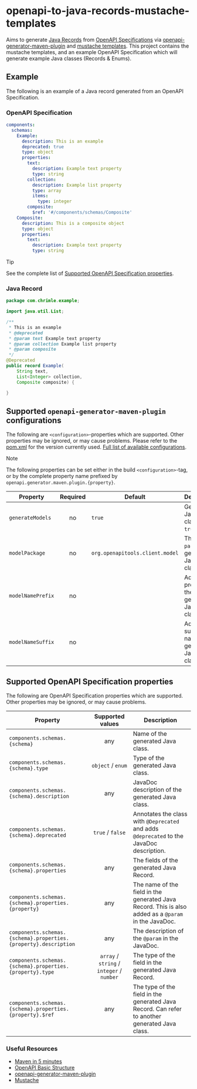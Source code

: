 # openapi-to-java-records-mustache-templates

Aims to
generate [Java Records](https://docs.oracle.com/en/java/javase/17/language/records.html)
from [OpenAPI Specifications](https://swagger.io/specification/)
via [openapi-generator-maven-plugin](https://github.com/OpenAPITools/openapi-generator/blob/master/modules/openapi-generator-maven-plugin/README.md)
and [mustache templates](https://mustache.github.io/). This project contains the
mustache templates, and an example OpenAPI Specification which will generate
example Java classes (Records & Enums).

## Example

The following is an example of a Java record generated from an OpenAPI
Specification.

### OpenAPI Specification

```yaml
components:
  schemas:
    Example:
      description: This is an example
      deprecated: true
      type: object
      properties:
        text:
          description: Example text property
          type: string
        collection:
          description: Example list property
          type: array
          items:
            type: integer
        composite:
          $ref: '#/components/schemas/Composite'
    Composite:
      description: This is a composite object
      type: object
      properties:
        text:
          description: Example text property
          type: string
```

> [!TIP]
> See the complete list
> of [Supported OpenAPI Specification properties](#supported-openapi-specification-properties).

### Java Record

```java
package com.chrimle.example;

import java.util.List;

/**
 * This is an example
 * @deprecated
 * @param text Example text property  
 * @param collection Example list property  
 * @param composite
 */
@Deprecated
public record Example(
    String text,
    List<Integer> collection,
    Composite composite) {

}
```

## Supported `openapi-generator-maven-plugin` configurations

The following are `<configuration>`-properties which are supported. Other
properties may be ignored, or may cause problems. Please refer to
the [pom.xml](./pom.xml) for the version currently
used. [Full list of available configurations](https://github.com/OpenAPITools/openapi-generator/blob/master/modules/openapi-generator-maven-plugin/README.md).

> [!NOTE]
> The following properties can be set either in the build `<configuration>`-tag,
> or by the complete property name prefixed
> by `openapi.generator.maven.plugin.{property}`.

| Property          | Required | Default                         | Description                                          |
|-------------------|:--------:|---------------------------------|------------------------------------------------------|
| `generateModels`  |    no    | `true`                          | Generates Java classes, if `true`.                   |
| `modelPackage`    |    no    | `org.openapitools.client.model` | The `package` of generated Java classes.             |
| `modelNamePrefix` |    no    |                                 | Adds a prefix to the name of generated Java classes. |
| `modelNameSuffix` |    no    |                                 | Adds a suffix to the name of generated Java classes. |

## Supported OpenAPI Specification properties

The following are OpenAPI Specification properties which are supported. Other
properties may be ignored, or may cause problems.

| Property                                                        |             Supported values              | Description                                                                                          |
|-----------------------------------------------------------------|:-----------------------------------------:|------------------------------------------------------------------------------------------------------|
| `components.schemas.{schema}`                                   |                    any                    | Name of the generated Java class.                                                                    |
| `components.schemas.{schema}.type`                              |             `object` / `enum`             | Type of the generated Java class.                                                                    |
| `components.schemas.{schema}.description`                       |                    any                    | JavaDoc description of the generated Java class.                                                     |
| `components.schemas.{schema}.deprecated`                        |             `true` / `false`              | Annotates the class with `@Deprecated` and adds `@deprecated` to the JavaDoc description.            |
| `components.schemas.{schema}.properties`                        |                    any                    | The fields of the generated Java Record.                                                             |
| `components.schemas.{schema}.properties.{property}`             |                    any                    | The name of the field in the generated Java Record. This is also added as a `@param` in the JavaDoc. |
| `components.schemas.{schema}.properties.{property}.description` |                    any                    | The description of the `@param` in the JavaDoc.                                                      |
| `components.schemas.{schema}.properties.{property}.type`        | `array` / `string` / `integer` / `number` | The type of the field in the generated Java Record.                                                  |
| `components.schemas.{schema}.properties.{property}.$ref`        |                    any                    | The type of the field in the generated Java Record. Can refer to another generated Java class.       |

### Useful Resources

- [Maven in 5 minutes](https://maven.apache.org/guides/getting-started/maven-in-five-minutes.html)
- [OpenAPI Basic Structure](https://swagger.io/docs/specification/basic-structure/)
- [openapi-generator-maven-plugin](https://github.com/OpenAPITools/openapi-generator/blob/master/modules/openapi-generator-maven-plugin/README.md)
- [Mustache](https://mustache.github.io/)